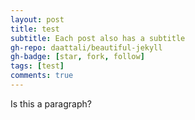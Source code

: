 ```yaml
---
layout: post
title: test
subtitle: Each post also has a subtitle
gh-repo: daattali/beautiful-jekyll
gh-badge: [star, fork, follow]
tags: [test]
comments: true
---
```

Is this a paragraph?
